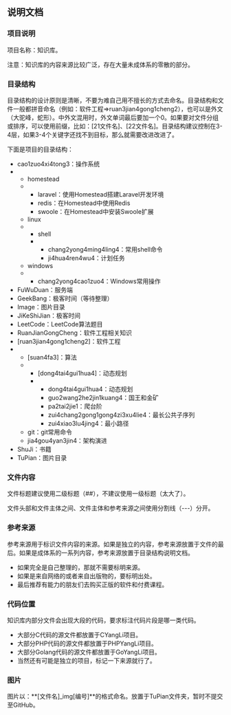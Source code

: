 ## 说明文档

### 项目说明

项目名称：知识库。

注意：知识库的内容来源比较广泛，存在大量未成体系的零散的部分。

### 目录结构

目录结构的设计原则是清晰，不要为难自己用不擅长的方式去命名。目录结构和文件一般都拼音命名（例如：软件工程=>ruan3jian4gong1cheng2），也可以是外文（大驼峰，蛇形）。中外文混用时，外文单词最后要加一个0。如果要对文件分组或排序，可以使用前缀，比如：[21文件名]、[22文件名]。目录结构建议控制在3-4层，如果3-4个关键字还找不到目标，那么就需要改进改进了。

下面是项目的目录结构：

- cao1zuo4xi4tong3：操作系统
- - homestead
  - - laravel：使用Homestead搭建Laravel开发环境
    - redis：在Homestead中使用Redis
    - swoole：在Homestead中安装Swoole扩展
  - linux
  - - shell
    - - chang2yong4ming4ling4：常用shell命令
      - ji4hua4ren4wu4：计划任务
  - windows
  - - chang2yong4cao1zuo4：Windows常用操作
- FuWuDuan：服务端
- GeekBang：极客时间（等待整理）
- Image：图片目录
- JiKeShiJian：极客时间
- LeetCode：LeetCode算法题目
- RuanJianGongCheng：软件工程相关知识  
- [ruan3jian4gong1cheng2]：软件工程
- - [suan4fa3]：算法
  - - [dong4tai4gui1hua4]：动态规划
    - - dong4tai4gui1hua4：动态规划
      - guo2wang2he2jin1kuang4：国王和金矿
      - pa2tai2jie1：爬台阶
      - zui4chang2gong1gong4zi3xu4lie4：最长公共子序列
      - zui4xiao3lu4jing4：最小路径
  - git：git常用命令
  - jia4gou4yan3jin4：架构演进
- ShuJi：书籍
- TuPian：图片目录

### 文件内容

文件标题建议使用二级标题（\#\#），不建议使用一级标题（太大了）。

文件头部和文件主体之间、文件主体和参考来源之间使用分割线（---）分开。

### 参考来源

参考来源用于标识文件内容的来源。如果是独立的内容，参考来源放置于文件的最后。如果是成体系的一系列内容，参考来源放置于目录结构说明文档。

- 如果完全是自己整理的，那就不需要标明来源。
- 如果是来自网络的或者来自出版物的，要标明出处。
- 最后推荐有能力的朋友们去购买正版的软件和付费课程。

### 代码位置

知识库内部分文件会出现大段的代码，要求标注代码片段是哪一类代码。

- 大部分C代码的源文件都放置于CYangLi项目。
- 大部分PHP代码的源文件都放置于PHPYangLi项目。
- 大部分Golang代码的源文件都放置于GoYangLi项目。
- 当然还有可能是独立的项目，标记一下来源就行了。

### 图片

图片以：**[文件名]_img[编号]**的格式命名。放置于TuPian文件夹，暂时不提交至GitHub。

